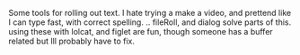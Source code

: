 Some tools for rolling out text. I hate trying a make a video, and prettend like I can type fast, with correct spelling. .. 
fileRoll, and dialog solve parts of this. 
using these with lolcat, and figlet are fun, though someone has a buffer related but Ill probably have to fix. 

